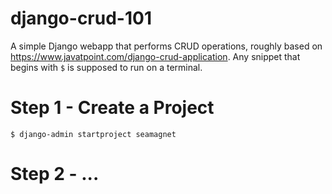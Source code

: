 # django-crud-101
A simple Django webapp that performs CRUD operations, roughly based on https://www.javatpoint.com/django-crud-application. Any snippet that begins with `$` is supposed to run on a terminal. 

# Step 1 - Create a Project

```
$ django-admin startproject seamagnet 
```

# Step 2 - ...

